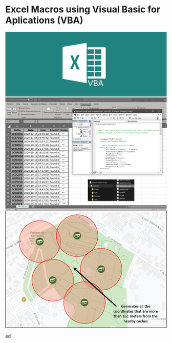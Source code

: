 # Excel Macros using Visual Basic for Aplications (VBA)

<img alignment = "center" src = "Images\Main.png" title = "Header" >

<img alignment = "center" src = "Images\Export.png ">
<img alignment = "center" src = "Images\Scheme.png">

ed